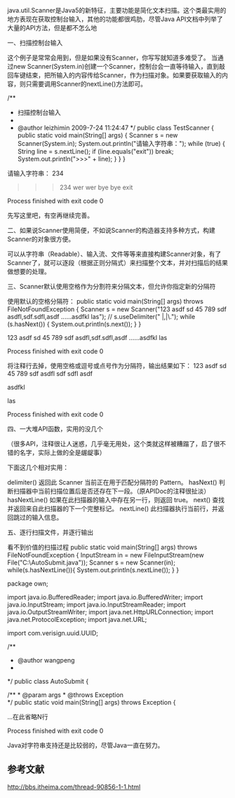

java.util.Scanner是Java5的新特征，主要功能是简化文本扫描。这个类最实用的地方表现在获取控制台输入，其他的功能都很鸡肋，尽管Java API文档中列举了大量的API方法，但是都不怎么地


一、扫描控制台输入

这个例子是常常会用到，但是如果没有Scanner，你写写就知道多难受了。
当通过new Scanner(System.in)创建一个Scanner，控制台会一直等待输入，直到敲回车键结束，把所输入的内容传给Scanner，作为扫描对象。如果要获取输入的内容，则只需要调用Scanner的nextLine()方法即可。

/** 
* 扫描控制台输入 
* 
* @author leizhimin 2009-7-24 11:24:47 
*/ 
public class TestScanner { 
        public static void main(String[] args) { 
                Scanner s = new Scanner(System.in); 
                System.out.println("请输入字符串："); 
                while (true) { 
                        String line = s.nextLine(); 
                        if (line.equals("exit")) break; 
                        System.out.println(">>>" + line); 
                } 
        } 
}


请输入字符串： 
234 
>>>234 
wer 
>>>wer 
bye 
>>>bye 
exit 

Process finished with exit code 0

先写这里吧，有空再继续完善。

二、如果说Scanner使用简便，不如说Scanner的构造器支持多种方式，构建Scanner的对象很方便。

可以从字符串（Readable）、输入流、文件等等来直接构建Scanner对象，有了Scanner了，就可以逐段（根据正则分隔式）来扫描整个文本，并对扫描后的结果做想要的处理。

三、Scanner默认使用空格作为分割符来分隔文本，但允许你指定新的分隔符

使用默认的空格分隔符：
        public static void main(String[] args) throws FileNotFoundException { 
                Scanner s = new Scanner("123 asdf sd 45 789 sdf asdfl,sdf.sdfl,asdf    ......asdfkl    las"); 
//                s.useDelimiter(" |,|\\."); 
                while (s.hasNext()) { 
                        System.out.println(s.next()); 
                } 
        }


123 
asdf 
sd 
45 
789 
sdf 
asdfl,sdf.sdfl,asdf 
......asdfkl 
las 

Process finished with exit code 0


将注释行去掉，使用空格或逗号或点号作为分隔符，输出结果如下：
123 
asdf 
sd 
45 
789 
sdf 
asdfl 
sdf 
sdfl 
asdf 







asdfkl 

las 

Process finished with exit code 0



四、一大堆API函数，实用的没几个

（很多API，注释很让人迷惑，几乎毫无用处，这个类就这样被糟蹋了，启了很不错的名字，实际上做的全是龌龊事）

下面这几个相对实用：

delimiter() 
          返回此 Scanner 当前正在用于匹配分隔符的 Pattern。
hasNext() 
          判断扫描器中当前扫描位置后是否还存在下一段。（原APIDoc的注释很扯淡）
hasNextLine() 
          如果在此扫描器的输入中存在另一行，则返回 true。
next() 
          查找并返回来自此扫描器的下一个完整标记。
nextLine() 
          此扫描器执行当前行，并返回跳过的输入信息。


五、逐行扫描文件，并逐行输出

看不到价值的扫描过程
        public static void main(String[] args) throws FileNotFoundException { 
                InputStream in = new FileInputStream(new File("C:\\AutoSubmit.java")); 
                Scanner s = new Scanner(in); 
                while(s.hasNextLine()){ 
                        System.out.println(s.nextLine()); 
                } 
        }


package own; 

import java.io.BufferedReader; 
import java.io.BufferedWriter; 
import java.io.InputStream; 
import java.io.InputStreamReader; 
import java.io.OutputStreamWriter; 
import java.net.HttpURLConnection; 
import java.net.ProtocolException; 
import java.net.URL; 

import com.verisign.uuid.UUID; 

/** 
* @author wangpeng 
* 
*/ 
public class AutoSubmit { 

  /** 
    * @param args 
    * @throws Exception    
    */ 
  public static void main(String[] args) throws Exception { 

...在此省略N行 

Process finished with exit code 0


Java对字符串支持还是比较弱的，尽管Java一直在努力。

## 参考文献


http://bbs.itheima.com/thread-90856-1-1.html